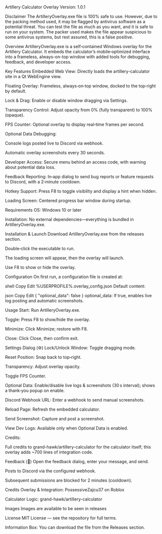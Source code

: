 Artillery Calculator Overlay
Version: 1.0.1

Disclaimer
The ArtilleryOverlay.exe file is 100% safe to use. However, due to the packing method used, it may be flagged by antivirus software as a potential threat. You can test the file as much as you want, and it is safe to run on your system. The packer used makes the file appear suspicious to some antivirus systems, but rest assured, this is a false positive.

Overview
ArtilleryOverlay.exe is a self‑contained Windows overlay for the Artillery Calculator. It embeds the calculator’s mobile‑optimized interface into a frameless, always-on-top window with added tools for debugging, feedback, and developer access.

Key Features
Embedded Web View: Directly loads the artillery-calculator site in a Qt WebEngine view.

Floating Overlay: Frameless, always‑on‑top window, docked to the top‑right by default.

Lock & Drag: Enable or disable window dragging via Settings.

Transparency Control: Adjust opacity from 0% (fully transparent) to 100% (opaque).

FPS Counter: Optional overlay to display real‑time frames per second.

Optional Data Debugging:

Console logs posted live to Discord via webhook.

Automatic overlay screenshots every 30 seconds.

Developer Access: Secure menu behind an access code, with warning about potential data loss.

Feedback Reporting: In‑app dialog to send bug reports or feature requests to Discord, with a 2‑minute cooldown.

Hotkey Support: Press F8 to toggle visibility and display a hint when hidden.

Loading Screen: Centered progress bar window during startup.

Requirements
OS: Windows 10 or later

Installation: No external dependencies—everything is bundled in ArtilleryOverlay.exe.

Installation & Launch
Download ArtilleryOverlay.exe from the releases section.

Double‑click the executable to run.

The loading screen will appear, then the overlay will launch.

Use F8 to show or hide the overlay.

Configuration
On first run, a configuration file is created at:

shell
Copy
Edit
%USERPROFILE%\.overlay_config.json
Default content:

json
Copy
Edit
{
  "optional_data": false
}
optional_data: If true, enables live log posting and automatic screenshots.

Usage
Start: Run ArtilleryOverlay.exe.

Toggle: Press F8 to show/hide the overlay.

Minimize: Click Minimize; restore with F8.

Close: Click Close, then confirm exit.

Settings Dialog (⚙️)
Lock/Unlock Window: Toggle dragging mode.

Reset Position: Snap back to top‑right.

Transparency: Adjust overlay opacity.

Toggle FPS Counter.

Optional Data: Enable/disable live logs & screenshots (30 s interval); shows a thank‑you popup on enable.

Discord Webhook URL: Enter a webhook to send manual screenshots.

Reload Page: Refresh the embedded calculator.

Send Screenshot: Capture and post a screenshot.

View Dev Logs: Available only when Optional Data is enabled.

Credits:

Full credits to grand-hawk/artillery-calculator for the calculator itself; this overlay adds ~700 lines of integration code.

Feedback (🐞)
Open the feedback dialog, enter your message, and send.

Posts to Discord via the configured webhook.

Subsequent submissions are blocked for 2 minutes (cooldown).

Credits
Overlay & Integration: PossessiveZajcu37 on Roblox

Calculator Logic: grand-hawk/artillery-calculator

Images
Images are available to be seen in releases

License
MIT License — see the repository for full terms.

Information Box:
You can download the file from the Releases section.
